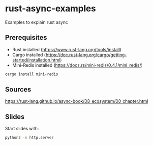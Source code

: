 # rust-async-examples
Examples to explain rust async

## Prerequisites

- Rust installed (https://www.rust-lang.org/tools/install)
- Cargo installed (https://doc.rust-lang.org/cargo/getting-started/installation.html)
- Mini-Redis installed (https://docs.rs/mini-redis/0.4.1/mini_redis/)

```sh
cargo install mini-redis
```

## Sources

https://rust-lang.github.io/async-book/08_ecosystem/00_chapter.html

## Slides

Start slides with:

```sh
python3 -m http.server
```
